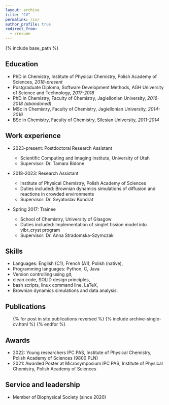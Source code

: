 ```yaml
---
layout: archive
title: "CV"
permalink: /cv/
author_profile: true
redirect_from:
  - /resume
---
```


{% include base_path %}

Education
------
* PhD in Chemistry, Institute of Physical Chemistry, Polish Academy of Sciences, *2018-present*
* Postgraduate Diploma, Software Development Methods, AGH University of Science and Technology, *2017-2018*
* PhD in Chemistry, Faculty of Chemistry, Jagiellonian University, *2016-2018 (abandoned)*
* MSc in Chemistry, Faculty of Chemistry, Jagiellonian University, *2014-2016*
* BSc in Chemistry, Faculty of Chemistry, Silesian University, *2011-2014*

Work experience
------
* 2023-present: Postdoctoral Research Assistant
  * Scientific Computing and Imaging Institute, University of Utah
  <!-- * Duties included: Brownian dynamics simulations of diffusion and reactions in crowded environments -->
  * Supervisor: Dr. Tamara Bidone

* 2018-2023: Research Assistant
  * Institute of Physical Chemistry, Polish Academy of Sciences
  * Duties included: Brownian dynamics simulations of diffusion and reactions in crowded environments
  * Supervisor: Dr. Svyatoslav Kondrat

* Spring 2017: Trainee
  * School of Chemistry, University of Glasgow
  * Duties included: Implementation of singlet fission model into vibr_cryst program
  * Supervisor: Dr. Anna Stradomska-Szymczak
  
Skills
------
* Languages: English (C1), French (A1), Polish (native),
* Programming languages: Python, C, Java
* Version controlling using git,
* clean code, SOLID design principles,
* bash scripts, linux command line, LaTeX,
* Brownian dynamics simulations and data analysis.

Publications
------
  <ul>{% for post in site.publications reversed %}
    {% include archive-single-cv.html %}
  {% endfor %}</ul>
  
<!-- Talks
------
  <ul>{% for post in site.talks %}
    {% include archive-single-talk-cv.html %}
  {% endfor %}</ul>
  
Teaching
------
  <ul>{% for post in site.teaching %}
    {% include archive-single-cv.html %}
  {% endfor %}</ul> -->
  
Awards
------
* 2022: Young researchers IPC PAS, Institute of Physical Chemistry, Polish Academy of Sciences (9800 PLN)
* 2021: Awarded Poster at Microsymposium IPC PAS, Institute of Physical Chemistry, Polish Academy of Sciences

Service and leadership
------
* Member of Biophysical Society (since 2020)
